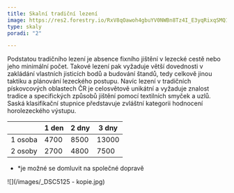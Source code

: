 ```yaml
---
title: Skalní tradiční lezení
image: https://res2.forestry.io/RxV8qOawoh4gbuYV0NWBn8Tz4I_E3yqRixqSMQ1wW4k/fit/512/512/sm/0/aHR0cHM6Ly9hcHAu/Zm9yZXN0cnkuaW8v/cmFpbHMvYWN0aXZl/X3N0b3JhZ2UvYmxv/YnMvZXlKZmNtRnBi/SE1pT25zaWJXVnpj/MkZuWlNJNklrSkJh/SEJDUkZaaU1sRkZQ/U0lzSW1WNGNDSTZi/blZzYkN3aWNIVnlJ/am9pWW14dllsOXBa/Q0o5ZlE9PS0tMjE2/NzhlNjRlYzY2YWYx/NWQzYTNiYzlmNDRk/ZjIzYjJkODA0YTgy/Mi8yLmpwZw
type: skaly
poradi: "2"

---
```

Podstatou tradičního lezení je absence fixního jištění v lezecké cestě nebo jeho minimální počet. Takové lezení pak vyžaduje větší dovednosti v zakládání vlastních jisticích bodů a budování štandů, tedy celkově jinou taktiku a plánování lezeckého postupu. Navíc lezení v tradičních pískovcových oblastech ČR je celosvětově unikátní a vyžaduje znalost tradice a specifických způsobů jištění pomocí textilních smyček a uzlů. Saská klasifikační stupnice představuje zvláštní kategorii hodnocení horolezeckého výstupu.

|  | 1 den | 2 dny | 3 dny |
| --- | --- | --- | --- |
| 1 osoba | 4700 | 8500 | 13000 |
| 2 osoby | 2700 | 4800 | 7500 |

* *je možné se domluvit na společné dopravě

![](/images/_DSC5125 - kopie.jpg)